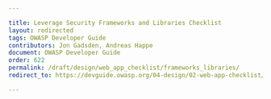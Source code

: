 ```yaml
---

title: Leverage Security Frameworks and Libraries Checklist
layout: redirected
tags: OWASP Developer Guide
contributors: Jon Gadsden, Andreas Happe
document: OWASP Developer Guide
order: 622
permalink: /draft/design/web_app_checklist/frameworks_libraries/
redirect_to: https://devguide.owasp.org/04-design/02-web-app-checklist/02-frameworks-libraries/

---
```

